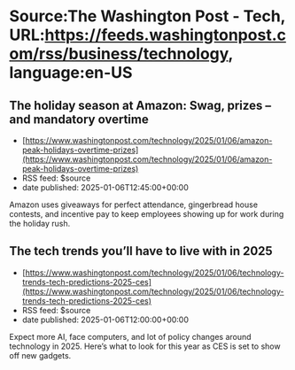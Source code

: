 # Source:The Washington Post - Tech, URL:https://feeds.washingtonpost.com/rss/business/technology, language:en-US

## The holiday season at Amazon: Swag, prizes – and mandatory overtime
 - [https://www.washingtonpost.com/technology/2025/01/06/amazon-peak-holidays-overtime-prizes](https://www.washingtonpost.com/technology/2025/01/06/amazon-peak-holidays-overtime-prizes)
 - RSS feed: $source
 - date published: 2025-01-06T12:45:00+00:00

Amazon uses giveaways for perfect attendance, gingerbread house contests, and incentive pay to keep employees showing up for work during the holiday rush.

## The tech trends you’ll have to live with in 2025
 - [https://www.washingtonpost.com/technology/2025/01/06/technology-trends-tech-predictions-2025-ces](https://www.washingtonpost.com/technology/2025/01/06/technology-trends-tech-predictions-2025-ces)
 - RSS feed: $source
 - date published: 2025-01-06T12:00:00+00:00

Expect more AI, face computers, and lot of policy changes around technology in 2025. Here’s what to look for this year as CES is set to show off new gadgets.

